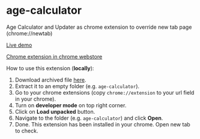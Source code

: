 # age-calculator

Age Calculator and Updater as chrome extension to override new tab page (chrome://newtab)

[Live demo](https://age.rofi.link)

[Chrome extension in chrome webstore][2]

How to use this extension (**locally**):

1. Download archived file [here][1].
2. Extract it to an empty folder (e.g. `age-calculator`).
3. Go to your chrome extensions (copy `chrome://extension` to your url field in your chrome).
4. Turn on **developer mode** on top right corner.
5. Click on **Load unpacked** button.
6. Navigate to the folder (e.g. `age-calculator`) and click **Open**.
7. Done. This extension has been installed in your chrome. Open new tab to check.

[1]: ../../raw/main/archive/age-calculator-3-0-0-00.zip
[2]: https://rofi.link/age-calc
